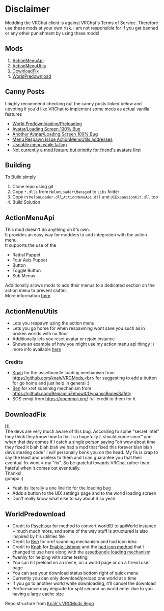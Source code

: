 # Disclaimer

Modding the VRChat client is against VRChat's Terms of Service. Therefore use these mods at your own risk. I am not responsible for if you get banned or any other punishment by using these mods!<br>

## Mods
<ol>
  <li><a href="#actionmenuapi">ActionMenuApi</a></li>
  <li><a href="#actionmenuutils">ActionMenuUtils</a></li>
  <li><a href="#downloadfix">DownloadFix</a></li>
  <li><a href="#worldpredownload">WorldPredownload</a></li>
</ol>

## Canny Posts



I highly recommend checking out the canny posts linked below and upvoting if you'd like VRChat to implement some mods as actual vanilla features
* [World Predownloading/Preloading](https://feedback.vrchat.com/feature-requests/p/preload-worlds)
* [Avatar/Loading Screen 100% Bug](https://feedback.vrchat.com/bug-reports/p/vrchat-loading-screen-100-stuck-bug)
* [Another Avatar/Loading Screen 100% Bug](https://feedback.vrchat.com/bug-reports/p/still-consistently-stuck-in-loading-screen-at-100-if-avatars-dont-finish-downloa)
* [Menu Respawn Issue ActionMenuUtils addresses](https://feedback.vrchat.com/feature-requests/p/respawnhub-hotkey)
* [Useable menu while falling](https://feedback.vrchat.com/feature-requests/p/useable-menu-while-moving-or-falling)
* [Not currently a mod feature but priority for friend's avatars first](https://feedback.vrchat.com/feature-requests/p/friends-first-model-priority-loading)


## Building

To Build simply
1. Clone repo using git
2. Copy `*.dlls` from `MelonLoader\Managed` to `Libs` folder
3. Copy in `MelonLoader.dll`,`ActionMenuApi.dll` and `UIExpansionKit.dll` too
4. Build Solution

## ActionMenuApi

This mod doesn't do anything on it's own. <br>
It provides an easy way for modders to add integration with the action menu. <br>
It supports the use of the <br>
* Radial Puppet
* Four Axis Puppet
* Button
* Toggle Button
* Sub Menus

Additionally allows mods to add their menus to a dedicated section on the action menu to prevent clutter. <br>
More information [here](https://github.com/gompocp/ActionMenuApi)

## ActionMenuUtils 
- Lets you respawn using the action menu<br>
- Lets you go home for when respawning wont save you such as in broken worlds with no floor<br>
- Additionally lets you reset avatar or rejoin instance<br>
- Shows an example of how you might use my action menu api thingy :) more info available [here](https://github.com/gompocp/ActionMenuApi/) <br>


### Credits<br>
- [Knah](https://github.com/knah/) for the assetbundle loading mechanism from https://github.com/knah/VRCMods,<br>
  for suggesting to add a button for go home and just help in general :)
- [Ben](https://github.com/BenjaminZehowlt/) for xref scanning mechanism from https://github.com/BenjaminZehowlt/DynamicBonesSafety
- SOS emoji from https://openmoji.org/ full credit to them for it


## DownloadFix

Hi, <br>
The devs are very much aware of this bug. According to some "secret intel" they think they know how to fix it so hopefully it should come soon™ and when that day comes if I catch a single person saying "oh wow about time they fixed it blah blah blah we had a mod that fixed this forever blah blah devs stealing code" I _will_ personally bonk you on the head. My fix is crap to say the least and useless to them and I can guarantee you that their eventual fix wont = my "fix". So be grateful towards VRChat rather than hateful when it comes out eventually. <br> Thanks!  <br> gompo :)

- Yeah its literally a one line fix for the loading bug  <br>
- Adds a button to the UIX settings page and to the world loading screen <br>
- Don't really know what else to say about it so yeah <br>

## WorldPredownload<br>
- Credit to [Psychloor](https://github.com/Psychloor/AdvancedInvites/blob/master/AdvancedInvites/InviteHandler.cs) for method to convert worldID to apiWorld instance + much much more, and some of the way stuff is structured is also inspired by his utilities file
- Credit to [Ben](https://github.com/BenjaminZehowlt/DynamicBonesSafety) for xref scanning mechanism and hud icon idea
- Credit to [Knah](https://github.com/knah/) for [Enable Listener](https://github.com/knah/VRCMods/blob/master/UIExpansionKit/Components/EnableDisableListener.cs) and the [hud icon method](https://github.com/knah/VRCMods/blob/master/JoinNotifier/JoinNotifierMod.cs#L120) that I changed to use here along with the [assetbundle loading mechanism](https://github.com/knah/VRCMods/blob/master/JoinNotifier/JoinNotifierMod.cs#L61)
- fwenny for helping with some testing 
- You can hit preload on an invite, on a world page or on a friend user page
- You can see your download status bottom right of quick menu 
- Currently you can only download/preload one world at a time 
- If you go to another world while downloading, it'll cancel the download 
- Performance may degrade for split second on world enter due to you having a large cache size 


Repo structure from [Knah's VRCMods Repo](https://github.com/knah/VRCMods/)
